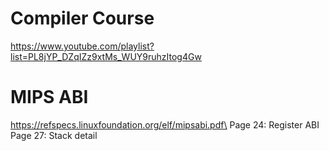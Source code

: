 # Compiler Course
https://www.youtube.com/playlist?list=PL8jYP_DZqIZz9xtMs_WUY9ruhzItog4Gw


# MIPS ABI
https://refspecs.linuxfoundation.org/elf/mipsabi.pdf\
Page 24: Register ABI\
Page 27: Stack detail


